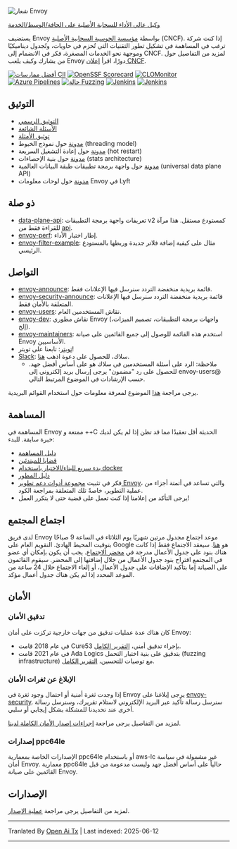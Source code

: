 ![شعار Envoy](https://github.com/envoyproxy/artwork/blob/main/PNG/Envoy_Logo_Final_PANTONE.png)

[وكيل عالي الأداء للسحابة الأصلية على الحافة/الوسط/الخدمة](https://www.envoyproxy.io/)

يستضيف Envoy بواسطة [مؤسسة الحوسبة السحابية الأصلية](https://cncf.io) (CNCF). إذا كنت شركة ترغب في المساهمة في تشكيل تطور التقنيات التي تُحزم في حاويات، وتُجدول ديناميكيًا وموجهة نحو الخدمات المصغرة، فكر في الانضمام إلى CNCF. لمزيد من التفاصيل حول من يشارك وكيف يلعب Envoy دورًا، اقرأ [إعلان CNCF](https://www.cncf.io/blog/2017/09/13/cncf-hosts-envoy/).

[![أفضل ممارسات CII](https://bestpractices.coreinfrastructure.org/projects/1266/badge)](https://bestpractices.coreinfrastructure.org/projects/1266)
[![OpenSSF Scorecard](https://api.securityscorecards.dev/projects/github.com/envoyproxy/envoy/badge)](https://securityscorecards.dev/viewer/?uri=github.com/envoyproxy/envoy)
[![CLOMonitor](https://img.shields.io/endpoint?url=https://clomonitor.io/api/projects/cncf/envoy/badge)](https://clomonitor.io/projects/cncf/envoy)
[![Azure Pipelines](https://dev.azure.com/cncf/envoy/_apis/build/status/11?branchName=main)](https://dev.azure.com/cncf/envoy/_build/latest?definitionId=11&branchName=main)
[![حالة Fuzzing](https://oss-fuzz-build-logs.storage.googleapis.com/badges/envoy.svg)](https://bugs.chromium.org/p/oss-fuzz/issues/list?sort=-opened&can=1&q=proj:envoy)
[![Jenkins](https://powerci.osuosl.org/buildStatus/icon?job=build-envoy-static-master&subject=ppc64le%20build)](https://powerci.osuosl.org/job/build-envoy-static-master/)
[![Jenkins](https://ibmz-ci.osuosl.org/buildStatus/icon?job=Envoy_IBMZ_CI&subject=s390x%20build)](https://ibmz-ci.osuosl.org/job/Envoy_IBMZ_CI/)

## التوثيق

* [التوثيق الرسمي](https://www.envoyproxy.io/)
* [الأسئلة الشائعة](https://www.envoyproxy.io/docs/envoy/latest/faq/overview)
* [توثيق الأمثلة](https://github.com/envoyproxy/examples/)
* [مدونة](https://medium.com/@mattklein123/envoy-threading-model-a8d44b922310) حول نموذج الخيوط (threading model)
* [مدونة](https://medium.com/@mattklein123/envoy-hot-restart-1d16b14555b5) حول إعادة التشغيل السريعة (hot restart)
* [مدونة](https://medium.com/@mattklein123/envoy-stats-b65c7f363342) حول بنية الإحصاءات (stats architecture)
* [مدونة](https://medium.com/@mattklein123/the-universal-data-plane-api-d15cec7a) حول واجهة برمجة تطبيقات طبقة البيانات العالمية (universal data plane API)
* [مدونة](https://medium.com/@mattklein123/lyfts-envoy-dashboards-5c91738816b1) حول لوحات معلومات Envoy في Lyft

## ذو صلة

* [data-plane-api](https://github.com/envoyproxy/data-plane-api): تعريفات واجهة برمجة التطبيقات v2 كمستودع مستقل. هذا مرآة للقراءة فقط من [api](https://raw.githubusercontent.com/envoyproxy/envoy/main/api/).
* [envoy-perf](https://github.com/envoyproxy/envoy-perf): إطار اختبار الأداء.
* [envoy-filter-example](https://github.com/envoyproxy/envoy-filter-example): مثال على كيفية إضافة فلاتر جديدة وربطها بالمستودع الرئيسي.

## التواصل

* [envoy-announce](https://groups.google.com/forum/#!forum/envoy-announce): قائمة بريدية منخفضة التردد سنرسل فيها الإعلانات فقط.
* [envoy-security-announce](https://groups.google.com/forum/#!forum/envoy-security-announce): قائمة بريدية منخفضة التردد سنرسل فيها الإعلانات المتعلقة بالأمان فقط.
* [envoy-users](https://groups.google.com/forum/#!forum/envoy-users): نقاش المستخدمين العام.
* [envoy-dev](https://groups.google.com/forum/#!forum/envoy-dev): نقاش مطوري Envoy (واجهات برمجة التطبيقات، تصميم الميزات، إلخ).
* [envoy-maintainers](https://groups.google.com/forum/#!forum/envoy-maintainers): استخدم هذه القائمة للوصول إلى جميع القائمين على صيانة Envoy الأساسيين.
* [تويتر](https://twitter.com/EnvoyProxy/): تابعنا على تويتر!
* [Slack](https://envoyproxy.slack.com/): سلاك، للحصول على دعوة اذهب [هنا](https://communityinviter.com/apps/envoyproxy/envoy).
  * ملاحظة: الرد على أسئلة المستخدمين في سلاك هو على أساس أفضل جهد. للحصول على رد "مضمون" يرجى إرسال بريد إلكتروني إلى envoy-users@ حسب الإرشادات في الموضوع المرتبط التالي.

يرجى مراجعة [هذا](https://groups.google.com/forum/#!topic/envoy-announce/l9zjYsnS3TY) الموضوع لمعرفة معلومات حول استخدام القوائم البريدية.

## المساهمة

المساهمة في Envoy ممتعة و ++C الحديثة أقل تعقيدًا مما قد تظن إذا لم يكن لديك خبرة سابقة. للبدء:

* [دليل المساهمة](https://raw.githubusercontent.com/envoyproxy/envoy/main/CONTRIBUTING.md)
* [قضايا للمبتدئين](https://github.com/envoyproxy/envoy/issues?q=is%3Aopen+is%3Aissue+label%3Abeginner)
* [بدء سريع للبناء/الاختبار باستخدام docker](https://raw.githubusercontent.com/envoyproxy/envoy/main/ci#building-and-running-tests-as-a-developer)
* [دليل المطور](https://raw.githubusercontent.com/envoyproxy/envoy/main/DEVELOPER.md)
* فكر في تثبيت [مجموعة أدوات دعم تطوير Envoy](https://github.com/envoyproxy/envoy/blob/main/support/README.md)، والتي تساعد في أتمتة أجزاء من عملية التطوير، خاصةً تلك المتعلقة بمراجعة الكود.
* يرجى التأكد من إعلامنا إذا كنت تعمل على قضية حتى لا يتكرر العمل!

## اجتماع المجتمع

لدى فريق Envoy موعد اجتماع مجدول مرتين شهريًا يوم الثلاثاء في الساعة 9 صباحًا بتوقيت المحيط الهادئ. التقويم العام على Google هو [هنا](https://goo.gl/PkDijT). سيعقد الاجتماع فقط إذا كانت هناك بنود على جدول الأعمال مدرجة في [محضر الاجتماع](https://goo.gl/5Cergb). يجب أن يكون بإمكان أي عضو في المجتمع اقتراح بنود جدول الأعمال من خلال إضافتها إلى المحضر. سيقوم القائمون على الصيانة إما بتأكيد الإضافات على جدول الأعمال، أو إلغاء الاجتماع خلال 24 ساعة من الموعد المحدد إذا لم يكن هناك جدول أعمال مؤكد.

## الأمان

### تدقيق الأمان

كان هناك عدة عمليات تدقيق من جهات خارجية تركزت على أمان Envoy:
* في عام 2018 قامت Cure53 بإجراء تدقيق أمني، [التقرير الكامل](https://raw.githubusercontent.com/envoyproxy/envoy/main/docs/security/audit_cure53_2018.pdf).
* في عام 2021 قامت Ada Logics بتدقيق على بنية اختبار التحمل (fuzzing infrastructure) مع توصيات للتحسين، [التقرير الكامل](https://raw.githubusercontent.com/envoyproxy/envoy/main/docs/security/audit_fuzzer_adalogics_2021.pdf).

### الإبلاغ عن ثغرات الأمان

إذا وجدت ثغرة أمنية أو احتمال وجود ثغرة في Envoy يرجى إبلاغنا على [envoy-security](mailto:envoy-security@googlegroups.com). سنرسل رسالة تأكيد عبر البريد الإلكتروني لاستلام تقريرك، وسنرسل رسالة أخرى عند تحديدنا للمشكلة بشكل إيجابي أو سلبي.

لمزيد من التفاصيل يرجى مراجعة [إجراءات إصدار الأمان الكاملة لدينا](https://raw.githubusercontent.com/envoyproxy/envoy/main/SECURITY.md).

### إصدارات ppc64le

الإصدارات الخاصة بمعمارية ppc64le أو باستخدام aws-lc غير مشمولة في سياسة أمان Envoy. معمارية ppc64le حالياً على أساس أفضل جهد وليست مدعومة من قبل القائمين على صيانة Envoy.

## الإصدارات

لمزيد من التفاصيل يرجى مراجعة [عملية الإصدار](https://github.com/envoyproxy/envoy/blob/main/RELEASES.md).

---

Tranlated By [Open Ai Tx](https://github.com/OpenAiTx/OpenAiTx) | Last indexed: 2025-06-12

---